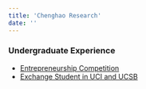 ```yaml
---
title: 'Chenghao Research'
date: ''
---
```


### Undergraduate Experience


- [Entrepreneurship Competition](/en/2024/12/3/first-post/)
- [Exchange Student in UCI and UCSB](/en/2024/12/4/first-post/)